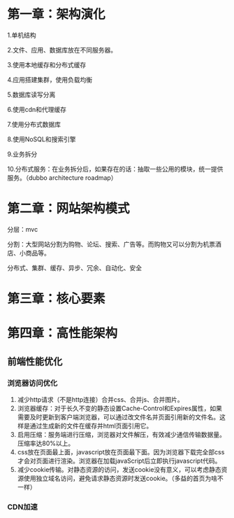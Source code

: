 # 第一章：架构演化

1.单机结构

2.文件、应用、数据库放在不同服务器。

3.使用本地缓存和分布式缓存

4.应用搭建集群，使用负载均衡

5.数据库读写分离

6.使用cdn和代理缓存

7.使用分布式数据库

8.使用NoSQL和搜索引擎

9.业务拆分

10.分布式服务：在业务拆分后，如果存在的话：抽取一些公用的模块，统一提供服务。（dubbo architecture roadmap）

# 第二章：网站架构模式

分层：mvc

分割：大型网站分割为购物、论坛、搜索、广告等。而购物又可以分割为机票酒店、小商品等。

分布式、集群、缓存、异步、冗余、自动化、安全



# 第三章：核心要素



# 第四章：高性能架构

## 前端性能优化

### 浏览器访问优化

1. 减少http请求（不是http连接）合并css、合并js、合并图片。
2. 浏览器缓存：对于长久不变的静态设置Cache-Control和Expires属性，如果需要及时更新到客户端浏览器，可以通过改文件名并页面引用新的文件名。这样是通过生成新的文件在缓存并html页面引用它。
3. 启用压缩：服务端进行压缩，浏览器对文件解压，有效减少通信传输数据量。压缩率达80%以上。
4. css放在页面最上面，javascript放在页面最下面。因为浏览器下载完全部css才会对页面进行渲染。浏览器在加载javaScript后立即执行javascript代码。
5. 减少cookie传输。对静态资源的访问，发送cookie没有意义，可以考虑静态资源使用独立域名访问，避免请求静态资源时发送cookie。（多益的首页为啥不一样）

### CDN加速